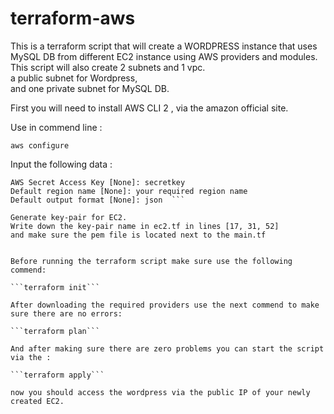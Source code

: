 # terraform-aws
This is a terraform script that will create a WORDPRESS instance that uses MySQL DB from different EC2 instance using AWS providers and modules.  
This script will also create 2 subnets and 1 vpc.  
a public subnet for Wordpress,  
and one private subnet for MySQL DB.  

First you will need to install AWS CLI 2 , via the amazon official site.  

Use in commend line :

```aws configure```

Input the following data : 

```AWS Access Key ID [None]: accesskey  
AWS Secret Access Key [None]: secretkey  
Default region name [None]: your required region name    
Default output format [None]: json  ```

Generate key-pair for EC2.  
Write down the key-pair name in ec2.tf in lines [17, 31, 52]  
and make sure the pem file is located next to the main.tf


Before running the terraform script make sure use the following commend:   

```terraform init```

After downloading the required providers use the next commend to make sure there are no errors:  

```terraform plan```

And after making sure there are zero problems you can start the script via the :

```terraform apply```

now you should access the wordpress via the public IP of your newly created EC2.

